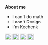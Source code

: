 
**About me**

-	I can't do math
-	I can't Design
- I'm Kechenk

<code><img height="20" alt="cpp" src="https://upload.wikimedia.org/wikipedia/commons/thumb/1/18/ISO_C%2B%2B_Logo.svg/306px-ISO_C%2B%2B_Logo.svg.png"></code> <code><img height="20" alt="Laravel" src="https://upload.wikimedia.org/wikipedia/commons/c/c3/Python-logo-notext.svg"></code> <code><img height="20" alt="Laravel" src="https://upload.wikimedia.org/wikipedia/commons/1/19/C_Logo.png"></code> <code><img height="20" alt="Laravel" src="https://upload.wikimedia.org/wikipedia/commons/9/9a/Laravel.svg"></code> 

